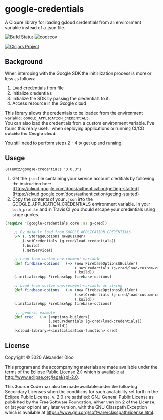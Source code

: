 # google-credentials

A Clojure library for loading gcloud credentials from an environment variable instead of a .json file.

![Build Status](https://github.com/alekcz/google-credentials/workflows/Clojure%20CI/badge.svg) [![codecov](https://codecov.io/gh/alekcz/google-credentials/branch/master/graph/badge.svg)](https://codecov.io/gh/alekcz/google-credentials)  

[![Clojars Project](https://img.shields.io/clojars/v/alekcz/google-credentials.svg)](https://clojars.org/alekcz/google-credentials)

## Background

When interoping with the Google SDK the initialization process is more or less as follows:
1. Load credentials from file
2. Initialize credentials
3. Initialize the SDK by passing the credentials to it.
4. Access resource in the Google cloud

This library allows the credentials to be loaded from the environment variable: `GOOGLE_APPLICATION_CREDENTIALS`.  
You can also load the credentials from a custom environment variable.
I've found this really useful when deploying applications or running CI/CD outside the Google cloud. 

You still need to perform steps 2 - 4 to get up and running. 

## Usage

`[alekcz/google-credentials "3.0.0"]`

1. Get the `json` file containing your service account creditials by following the instruction here [https://cloud.google.com/docs/authentication/getting-started](https://cloud.google.com/docs/authentication/getting-started)  
2. Copy the contents of your `.json` into the GOOGLE_APPLICATION_CREDENTIALS environment variable. In your `bash_profile` and in Travis CI you should escape your credentials using singe quotes.

```clojure
(require '[google-credentials.core :as g-cred])

    ;; By default load from GOOGLE_APPLICATION_CREDENTIALS
    (-> (. StorageOptions newBuilder)
        (.setCredentials (g-cred/load-credentials)) 
        (.build) 
        (.getService))

    ;; Load from custom environment variable
    (def firebase-options   (-> (new FirebaseOptions$Builder) 
                                (.setCredentials (g-cred/load-custom-credentials :firebase-config)) 
                                (.build))   
    (.initializeApp FirebaseApp firebase-options)   

    ;; Load from custom environment variable as string
    (def firebase-options   (-> (new FirebaseOptions$Builder) 
                                (.setCredentials (g-cred/load-custom-credentials "FIREBASE_CONFIG")) 
                                (.build))   
    (.initializeApp FirebaseApp firebase-options)   

     ;; generic example
    (def cred   (-> (<options-builder>)
                    (.setCredentials (g-cred/load-credentials)) 
                    (.build))  
    (<cloud-library>/<initialisation-function> cred)

```

## License

Copyright © 2020 Alexander Oloo

This program and the accompanying materials are made available under the
terms of the Eclipse Public License 2.0 which is available at
http://www.eclipse.org/legal/epl-2.0.

This Source Code may also be made available under the following Secondary
Licenses when the conditions for such availability set forth in the Eclipse
Public License, v. 2.0 are satisfied: GNU General Public License as published by
the Free Software Foundation, either version 2 of the License, or (at your
option) any later version, with the GNU Classpath Exception which is available
at https://www.gnu.org/software/classpath/license.html.
